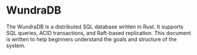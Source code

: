 # WundraDB
The WundraDB is a distributed SQL database written in Rust. It supports SQL queries, ACID transactions, and Raft-based replication. This document is written to help beginners understand the goals and structure of the system.

